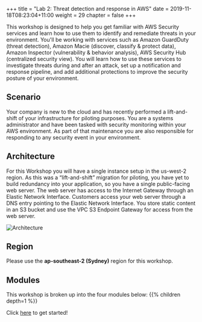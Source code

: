 +++
title = "Lab 2: Threat detection and response in AWS"
date = 2019-11-18T08:23:04+11:00
weight = 29
chapter = false
+++

This workshop is designed to help you get familiar with AWS Security services and learn how to use them to identify and remediate threats in your environment. You'll be working with services such as Amazon GuardDuty (threat detection), Amazon Macie (discover, classify & protect data), Amazon Inspector (vulnerability & behavior analysis), AWS Security Hub (centralized security view). You will learn how to use these services to investigate threats during and after an attack, set up a notification and response pipeline, and add additional protections to improve the security posture of your environment.

## Scenario

Your company is new to the cloud and has recently performed a lift-and-shift of your infrastructure for piloting purposes.  You are a systems administrator and have been tasked with security monitoring within your AWS environment.  As part of that maintenance you are also responsible for responding to any security event in your environment.

## Architecture

For this Workshop you will have a single instance setup in the us-west-2 region. As this was a “lift-and-shift” migration for piloting, you have yet to build redundancy into your application, so you have a single public-facing web server. The web server has access to the Internet Gateway through an Elastic Network Interface. Customers access your web server through a DNS entry pointing to the Elastic Network Interface. You store static content in an S3 bucket and use the VPC S3 Endpoint Gateway for access from the web server.

![Architecture](/images/diagram-basic-arch-v2.png "Workload Architecture")

<!-- ## Presentation deck
[Workshop Presentation Deck](./threat-detect-workshop-presentation.pdf) -->

## Region
Please use the **ap-southeast-2 (Sydney)** region for this workshop.

## Modules

This workshop is broken up into the four modules below: 
{{% children depth=1 %}}

Click [here](../module2/setup) to get started!

